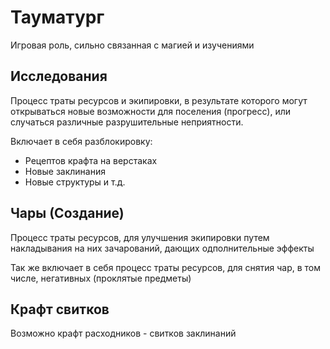 # Тауматург
Игровая роль, сильно связанная с магией и изучениями

## Исследования
Процесс траты ресурсов и экипировки, в результате которого могут открываться новые возможности для поселения (прогресс), или случаться различные разрушительные неприятности.

Включает в себя разблокировку:
- Рецептов крафта на верстаках
- Новые заклинания
- Новые структуры и т.д.

## Чары (Создание)
Процесс траты ресурсов, для улучшения экипировки путем накладывания на них зачарований, дающих одполнительные эффекты

Так же включает в себя процесс траты ресурсов, для снятия чар, в том числе, негативных (проклятые предметы)

## Крафт свитков

Возможно крафт расходников - свитков заклинаний